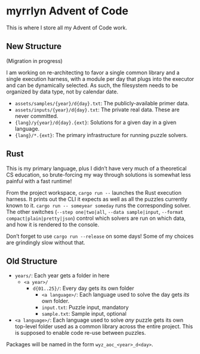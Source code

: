 # myrrlyn Advent of Code

This is where I store all my Advent of Code work.

## New Structure

(Migration in progress)

I am working on re-architecting to favor a single common library and a single
execution harness, with a module per day that plugs into the executor and can be
dynamically selected. As such, the filesystem needs to be organized by data
type, not by calendar date.

- `assets/samples/{year}/d{day}.txt`: The publicly-available primer data.
- `assets/inputs/{year}/d{day}.txt`: The private real data. These are never
  committed.
- `{lang}/y{year}/d{day}.{ext}`: Solutions for a given day in a given language.
- `{lang}/*.{ext}`: The primary infrastructure for running puzzle solvers.

## Rust

This is my primary language, plus I didn’t have very much of a theoretical CS
education, so brute-forcing my way through solutions is somewhat less painful
with a fast runtime!

From the project workspace, `cargo run --` launches the Rust execution harness.
It prints out the CLI it expects as well as all the puzzles currently known to
it. `cargo run -- someyear someday` runs the corresponding solver. The other
switches (`--step one|two|all`, `--data sample|input`,
`--format compact|plain|pretty|json`) control which solvers are run on which
data, and how it is rendered to the console.

Don’t forget to use `cargo run --release` on some days! Some of my choices are
grindingly slow without that.

## Old Structure

- `years/`: Each year gets a folder in here
  - `<a year>/`
    - `d{01..25}/`: Every day gets its own folder
      - `<a language>/`: Each language used to solve the day gets *its* own
        folder.
      - `input.txt`: Puzzle input, mandatory
      - `sample.txt`: Sample input, optional
- `<a language>/`: Each language used to solve *any* puzzle gets its own
  top-level folder used as a common library across the entire project. This is
  supposed to enable code re-use between puzzles.

Packages will be named in the form `wyz_aoc_<year>_d<day>`.
